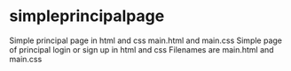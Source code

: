 # simpleprincipalpage
Simple principal page in html and css main.html and main.css
Simple page of principal login or sign up in html and css 
Filenames are main.html and main.css
